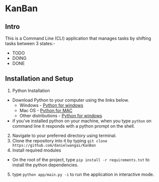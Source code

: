 # KanBan

## Intro

This is a Command Line (CLI) application that manages tasks by shifting tasks between 3 states:-
- TODO
- DOING
- DONE
## Installation and Setup
1. Python Installation
- Download Python to your computer using the links below.
    * Windows - [Python for windows](https://www.python.org/downloads/windows/)
    * Mac OS - [Python for MAC](https://www.python.org/downloads/mac-osx/)
    * Other distributions - [Python for windows](https://www.python.org/downloads/)
- if you've installed python on your machine, when you type ```python``` on command line it responds with a python prompt on the shell.
2. Navigate to your preferred directory using terminal.
3. Clone the repository into it by typing ```git clone https://github.com/danielwangai/KanBan```
4. Install required modules
- On the root of the project, type ```pip install -r requirements.txt``` to install the python dependencies.
5. type ```python app/main.py -i``` to run the application in interactive mode.
